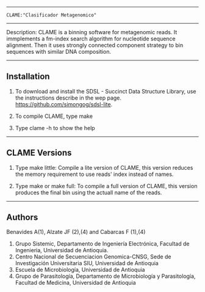 ---------------------------------------------------------------
    CLAME:"Clasificador Metagenomico"
---------------------------------------------------------------
Description:
    CLAME is a binning software for metagenomic reads.
    It immplements a fm-index search algorithm for nucleotide 
    sequence alignment. Then it uses strongly connected component strategy
    to bin sequences with similar DNA composition.

---------------------------------------------------------------
Installation
---------------------------------------------------------------
1. To download and install the SDSL - Succinct Data Structure Library, use the instructions describe in the wep page.
https://github.com/simongog/sdsl-lite.

2. To compile CLAME, type make

3. Type clame -h to show the help

---------------------------------------------------------------
CLAME Versions
---------------------------------------------------------------
1. Type make little: Compile a lite version of CLAME, this version reduces the memory requirement to use reads' index instead of names.

2. Type make or make full: To compile a full version of CLAME, this version produces the final bin using the actuall name of the reads.


---------------------------------------------------------------
Authors
---------------------------------------------------------------
Benavides A(1), Alzate JF (2),(4) and Cabarcas F (1),(4)
1.	Grupo Sistemic, Departamento de Ingeniería Electrónica, Facultad de Ingenieria, Universidad de Antioquia.
2.	Centro Nacional de Secuenciacion Genomica-CNSG, Sede de Investigación Universitaria SIU, Universidad de Antioquia
3.	Escuela de Microbiología, Universidad de Antioquia
4.	Grupo de Parasitología, Departamento de Microbiología y Parasitología, Facultad de Medicina, Universidad de Antioquia


